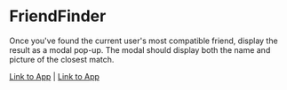 # FriendFinder

Once you've found the current user's most compatible friend, display the result as a modal pop-up. The modal should display both the name and picture of the closest match.

[Link to App](https://guarded-spire-40110.herokuapp.com/) | [Link to App](https://git.heroku.com/guarded-spire-40110.git)